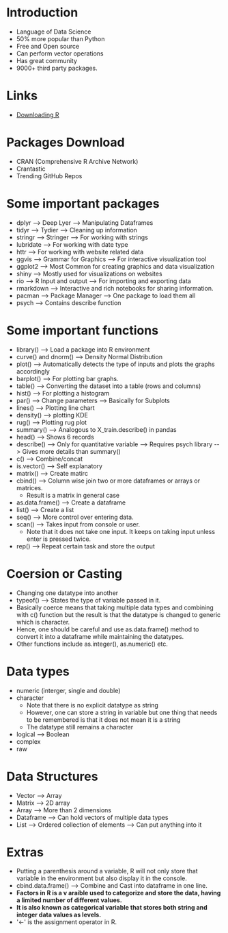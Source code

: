 # Introduction
* Language of Data Science
* 50% more popular than Python
* Free and Open source
* Can perform vector operations
* Has great community
* 9000+ third party packages.

# Links
* [Downloading R](https://cloud.r-project.org/)

# Packages Download
* CRAN (Comprehensive R Archive Network)
* Crantastic
* Trending GitHub Repos

# Some important packages
* dplyr --> Deep Lyer --> Manipulating Dataframes
* tidyr --> Tydier --> Cleaning up information
* stringr --> Stringer --> For working with strings
* lubridate --> For working with date type
* httr --> For working with website related data
* ggvis --> Grammar for Graphics --> For interactive visualization tool
* ggplot2 --> Most Common for creating graphics and data visualization
* shiny --> Mostly used for visualizations on websites
* rio --> R Input and output --> For importing and exporting data
* rmarkdown --> Interactive and rich notebooks for sharing information.
* pacman --> Package Manager --> One package to load them all
* psych --> Contains describe function

# Some important functions
* library() --> Load a package into R environment
* curve() and dnorm() --> Density Normal Distribution
* plot() --> Automatically detects the type of inputs and plots the graphs accordingly
* barplot() --> For plotting bar graphs.
* table() --> Converting the dataset into a table (rows and columns)
* hist() --> For plotting a histogram
* par() --> Change parameters --> Basically for Subplots
* lines() --> Plotting line chart
* density() --> plotting KDE
* rug() --> Plotting rug plot
* summary() --> Analogous to X_train.describe() in pandas
* head() --> Shows 6 records
* describe() --> Only for quantitative variable --> Requires psych library --> Gives more details than summary()
* c() --> Combine/concat
* is.vector() --> Self explanatory
* matrix() --> Create matirc
* cbind() --> Column wise join two or more dataframes or arrays or matrices.
    * Result is a matrix in general case
* as.data.frame() --> Create a dataframe
* list() --> Create a list
* seq() --> More control over entering data.
* scan() --> Takes input from console or user.
    * Note that it does not take one input. It keeps on taking input unless enter is pressed twice.
* rep() --> Repeat certain task and store the output

# Coersion or Casting
* Changing one datatype into another
* typeof() --> States the type of variable passed in it.
* Basically coerce means that taking multiple data types and combining with c() function but the result is that the datatype is changed to generic which is character.
* Hence, one should be careful and use as.data.frame() method to convert it into a dataframe while maintaining the datatypes.
* Other functions include as.integer(), as.numeric() etc.

# Data types
* numeric (interger, single and double)
* character
    * Note that there is no explicit datatype as string
    * However, one can store a string in variable but one thing that needs to be remembered is that it does not mean it is a string
    * The datatype still remains a character
* logical --> Boolean
* complex
* raw

# Data Structures
* Vector --> Array 
* Matrix --> 2D array
* Array --> More than 2 dimensions
* Dataframe --> Can hold vectors of multiple data types
* List --> Ordered collection of elements --> Can put anything into it

# Extras
* Putting a parenthesis around a variable, R will not only store that variable in the environment but also display it in the console.
* cbind.data.frame() --> Combine and Cast into dataframe in one line.
* **Factors in R is a v araible used to categorize and store the data, having a limited number of different values.**
* **It is also known as categorical variable that stores both string and integer data values as levels.**
* '<-' is the assignment operator in R.